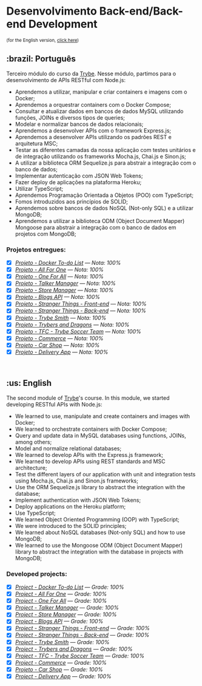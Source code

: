 # Desenvolvimento Back-end/Back-end Development
<small>(for the English version, <a href="#en">click here</a>)</small>
<h2>:brazil: Português</h2>
<p>Terceiro módulo do curso da <a href="https://www.betrybe.com/">Trybe</a>. Nesse módulo, partimos para o desenvolvimento de APIs RESTful com Node.js:</p>

- Aprendemos a utilizar, manipular e criar containers e imagens com o Docker;
- Aprendemos a orquestrar containers com o Docker Compose;
- Consultar e atualizar dados em bancos de dados MySQL utilizando funções, JOINs e diversos tipos de queries;
- Modelar e normalizar bancos de dados relacionais;
- Aprendemos a desenvolver APIs com o framework Express.js;
- Aprendemos a desenvolver APIs utilizando os padrões REST e arquitetura MSC;
- Testar as diferentes camadas da nossa aplicação com testes unitários e de integração utilizando os frameworks Mocha.js, Chai.js e Sinon.js;
- A utilizar a biblioteca ORM Sequelize.js para abstrair a integração com o banco de dados;
- Implementar autenticação com JSON Web Tokens;
- Fazer deploy de aplicações na plataforma Heroku;
- Utilizar TypeScript;
- Aprendemos Programação Orientada a Objetos (POO) com TypeScript;
- Fomos introduzidos aos princípios de SOLID;
- Aprendemos sobre bancos de dados NoSQL (Not-only SQL) e a utilizar MongoDB;
- Aprendemos a utilizar a biblioteca ODM (Object Document Mapper) Mongoose para abstrair a integração com o banco de dados em projetos com MongoDB;

<h3>Projetos entregues:</h3>

- [x] _[Projeto - Docker To-do List](https://github.com/raphaelalmeidamartins/docker-todo-list) — Nota: 100%_
- [x] _[Projeto - All For One](https://github.com/raphaelalmeidamartins/mysql-all-for-one) — Nota: 100%_
- [x] _[Projeto - One For All](https://github.com/raphaelalmeidamartins/mysql-one-for-all) — Nota: 100%_
- [x] _[Projeto - Talker Manager](https://github.com/raphaelalmeidamartins/talker-manager) — Nota: 100%_
- [x] _[Projeto - Store Manager](https://github.com/raphaelalmeidamartins/store-manager) — Nota: 100%_
- [x] _[Projeto - Blogs API](https://github.com/raphaelalmeidamartins/blogs-api) — Nota: 100%_
- [x] _[Projeto - Stranger Things - Front-end](https://github.com/raphaelalmeidamartins/heroku-stranger-things-frontend) — Nota: 100%_
- [x] _[Projeto - Stranger Things - Back-end](https://github.com/raphaelalmeidamartins/heroku-stranger-things-backend) — Nota: 100%_
- [x] _[Projeto - Trybe Smith](https://github.com/raphaelalmeidamartins/trybesmith) — Nota: 100%_
- [x] _[Projeto - Trybers and Dragons](https://github.com/raphaelalmeidamartins/trybers-and-dragons) — Nota: 100%_
- [x] _[Projeto - TFC - Trybe Soccer Team](https://github.com/raphaelalmeidamartins/trybe-futebol-clube) — Nota: 100%_
- [x] _[Projeto - Commerce](https://github.com/raphaelalmeidamartins/mongodb-commerce) — Nota: 100%_
- [x] _[Projeto - Car Shop](https://github.com/raphaelalmeidamartins/mongodb-car-shop) — Nota: 100%_
- [x] _[Projeto - Delivery App](https://github.com/raphaelalmeidamartins/delivery-app) — Nota: 100%_

<br>

<h2 id="en">:us: English</h2>
<p>The second module of <a href="https://www.betrybe.com/">Trybe</a>'s course. In this module, we started developing RESTful APIs with Node.js:</p>

- We learned to use, manipulate and create containers and images with Docker;
- We learned to orchestrate containers with Docker Compose;
- Query and update data in MySQL databases using functions, JOINs, among others;
- Model and normalize relational databases;
- We learned to develop APIs with the Express.js framework;
- We learned to develop APIs using REST standards and MSC architecture;
- Test the different layers of our application with unit and integration tests using Mocha.js, Chai.js and Sinon.js frameworks;
- Use the ORM Sequelize.js library to abstract the integration with the database;
- Implement authentication with JSON Web Tokens;
- Deploy applications on the Heroku platform;
- Use TypeScript;
- We learned Object Oriented Programming (OOP) with TypeScript;
- We were introduced to the SOLID principles;
- We learned about NoSQL databases (Not-only SQL) and how to use MongoDB;
- We learned to use the Mongoose ODM (Object Document Mapper) library to abstract the integration with the database in projects with MongoDB;

<h3>Developed projects:</h3>

- [x] _[Project - Docker To-do List](https://github.com/raphaelalmeidamartins/docker-todo-list) — Grade: 100%_
- [x] _[Project - All For One](https://github.com/raphaelalmeidamartins/mysql-all-for-one) — Grade: 100%_
- [x] _[Project - One For All](https://github.com/raphaelalmeidamartins/mysql-one-for-all) — Grade: 100%_
- [x] _[Project - Talker Manager](https://github.com/raphaelalmeidamartins/talker-manager) — Grade: 100%_
- [x] _[Project - Store Manager](https://github.com/raphaelalmeidamartins/store-manager) — Grade: 100%_
- [x] _[Project - Blogs API](https://github.com/raphaelalmeidamartins/blogs-api) — Grade: 100%_
- [x] _[Project - Stranger Things - Front-end](https://github.com/raphaelalmeidamartins/heroku-stranger-things-frontend) — Grade: 100%_
- [x] _[Project - Stranger Things - Back-end](https://github.com/raphaelalmeidamartins/heroku-stranger-things-backend) — Grade: 100%_
- [x] _[Project - Trybe Smith](https://github.com/raphaelalmeidamartins/trybesmith) — Grade: 100%_
- [x] _[Project - Trybers and Dragons](https://github.com/raphaelalmeidamartins/trybers-and-dragons) — Grade: 100%_
- [x] _[Project - TFC - Trybe Soccer Team](https://github.com/raphaelalmeidamartins/trybe-futebol-clube) — Grade: 100%_
- [x] _[Project - Commerce](https://github.com/raphaelalmeidamartins/mongodb-commerce) — Grade: 100%_
- [x] _[Projeto - Car Shop](https://github.com/raphaelalmeidamartins/mongodb-car-shop) — Grade: 100%_
- [x] _[Project - Delivery App](https://github.com/raphaelalmeidamartins/delivery-app) — Grade: 100%_
